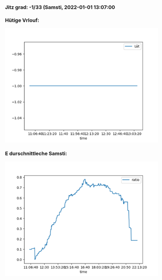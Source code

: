 ### Jitz grad: -1/33 (Samsti, 2022-01-01 13:07:00

### Hütige Vrlouf:
![Graph](Today.png)

### E durschnittleche Samsti:
![Graph](Samsti.png)